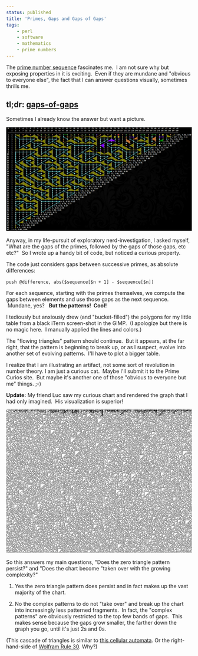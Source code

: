 ```yaml
---
status: published
title: 'Primes, Gaps and Gaps of Gaps'
tags:
    - perl
    - software
    - mathematics
    - prime numbers
---
```


The [prime number sequence](http://en.wikipedia.org/wiki/Prime_numbers) fascinates me.  I am not sure why but exposing properties in it is exciting.  Even if they are mundane and "obvious to everyone else", the fact that I can answer questions visually, sometimes thrills me.

tl;dr: [gaps-of-gaps](https://github.com/ology/Math/blob/master/primes/gaps-of-gaps)
 
---

Sometimes I already know the answer but want a picture.

![](gaps-of-gaps-highlighted.png)

Anyway, in my life-pursuit of exploratory nerd-investigation, I asked myself, "What are the gaps of the primes, followed by the gaps of those gaps, etc etc?"  So I wrote up a handy bit of code, but noticed a curious property.

The code just considers gaps between successive primes, as absolute differences:

    push @difference, abs($sequence[$n + 1] - $sequence[$n])

For each sequence, starting with the primes themselves, we compute the gaps between elements and use those gaps as the next sequence.  Mundane, yes?
 
**But the patterns!  Cool!**

I tediously but anxiously drew (and "bucket-filled") the polygons for my little table from a black iTerm screen-shot in the GIMP.  (I apologize but there is no magic here.  I manually applied the lines and colors.)

The "flowing triangles" pattern should continue.  But it appears, at the far right, that the pattern is beginning to break up, or as I suspect, evolve into another set of evolving patterns.  I'll have to plot a bigger table.

I realize that I am illustrating an artifact, not some sort of revolution in number theory. I am just a curious cat.  Maybe I'll submit it to the Prime Curios site.  But maybe it's another one of those "obvious to everyone but me" things. ;-)

**Update:** My friend Luc saw my curious chart and rendered the graph that I had only imagined.  His visualization is superior!

![](lucs-gaps.png)

So this answers my main questions, "Does the zero triangle pattern persist?" and "Does the chart become "taken over with the growing complexity?"

1. Yes the zero triangle pattern does persist and in fact makes up the vast majority of the chart.

2. No the complex patterns to do not "take over" and break up the chart into increasingly less patterned fragments.  In fact, the "complex patterns" are obviously restricted to the top few bands of gaps.  This makes sense because the gaps grow smaller, the farther down the graph you go, until it's just 2s and 0s.

(This cascade of triangles is similar to [this cellular automata](http://joelgustafson.com/things/automata/?193). Or the right-hand-side of [Wolfram Rule 30](https://mathworld.wolfram.com/Rule30.html). Why?)

